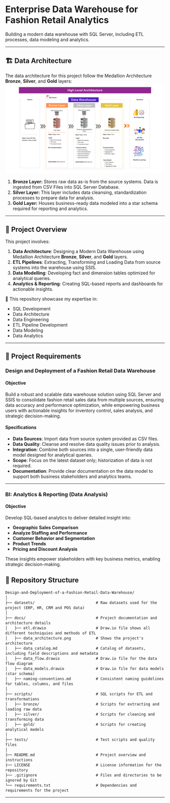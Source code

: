# Enterprise Data Warehouse for Fashion Retail Analytics
Building a modern data warehouse with SQL Server, including ETL processes, data modeling and analytics.

---
## 🏗 Data Architecture

The data architecture for this project follow the Medallion Architecture **Bronze**, **Silver**, and **Gold** layers:
![image_alt](https://github.com/princeabdul99/Design-and-Deployment-of-a-Fashion-Retail-Data-Warehouse/blob/4f218586e580a774b493d702cde82746edba9ae2/docs/architecture.png)  

1. **Bronze Layer:** Stores raw data as-is from the source systems. Data is ingested from CSV Files into SQL Server Database.
2. **Silver Layer:** This layer includes data cleansing, standardization processes to prepare data for analysis.
3. **Gold Layer:** Houses business-ready data modeled into a star schema required for reporting and analytics.

---
## 📖 Project Overview
This project involves: 
1. **Data Architecture**: Designing a Modern Data Warehouse using Medallion Architecture **Bronze**, **Silver**, and **Gold** layers.
2. **ETL Pipelines**: Extracting, Transforming and Loading Data from source systems into the warehouse using SSIS.
3. **Data Modelling**: Developing fact and dimension tables optimized for analytical queries.
4. **Analytics & Reporting**: Creating SQL-based reports and dashboards for actionable insights.

🎯 This repository showcase my expertise in: 
- SQL Development
- Data Architecture
- Data Engineering
- ETL Pipeline Development
- Data Modeling
- Data Analytics

---
## 🚀 Project Requirements

### Design and Deployment of a Fashion Retail Data Warehouse

#### Objective
Build a robust and scalable data warehouse solution using SQL Server and SSIS to consolidate fashion retail sales data from multiple sources, ensuring data accuracy and performance optimization, while empowering business users with actionable insights for inventory control, sales analysis, and strategic decision-making.

#### Specifications
- **Data Sources**: Import data from source system provided as CSV files.
- **Data Quality**: Cleanse and resolve data 	quality issues prior to analysis.
- **Integration**: Combine both sources into a single, user-friendly data model designed for analytical queries.
- **Scope**: Focus on the latest dataset only; historization of data is not required.
- **Documentation**: Provide clear documentation on the data model to support both business stakeholders and analytics teams.

---
### BI: Analytics & Reporting (Data Analysis)

#### Objective
Develop SQL-based analytics to deliver detailed insight into:
- **Geographic Sales Comparison**
- **Analyze Staffing and Performance**
- **Customer Behavior and Segmentation**
- **Product Trends**
- **Pricing and Discount Analysis**

These insights empower stakeholders with key business metrics, enabling strategic decision-making.


## 📂 Repository Structure
```
Design-and-Deployment-of-a-Fashion-Retail-Data-Warehouse/
│
├── datasets/                           # Raw datasets used for the project (ERP, HR, CRM and POS data)
│
├── docs/                               # Project documentation and architecture details
│   ├── etl.drawio                      # Draw.io file shows all different techniquies and methods of ETL
│   ├── data_architecture.png           # Shows the project's architecture
│   ├── data_catalog.md                 # Catalog of datasets, including field descriptions and metadata
│   ├── data_flow.drawio                # Draw.io file for the data flow diagram
│   ├── data_models.drawio              # Draw.io file for data models (star schema)
│   ├── naming-conventions.md           # Consistent naming guidelines for tables, columns, and files
│
├── scripts/                            # SQL scripts for ETL and transformations
│   ├── bronze/                         # Scripts for extracting and loading raw data
│   ├── silver/                         # Scripts for cleaning and transforming data
│   ├── gold/                           # Scripts for creating analytical models
│
├── tests/                              # Test scripts and quality files
│
├── README.md                           # Project overview and instructions
├── LICENSE                             # License information for the repository
├── .gitignore                          # Files and directories to be ignored by Git
└── requirements.txt                    # Dependencies and requirements for the project
```
---





















